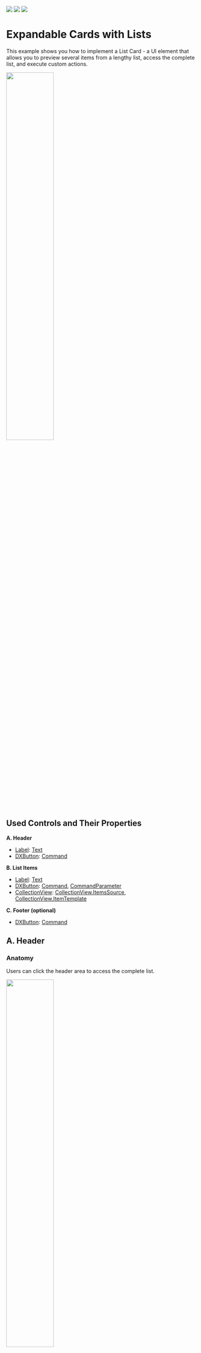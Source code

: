<!-- default badges list -->
![](https://img.shields.io/endpoint?url=https://codecentral.devexpress.com/api/v1/VersionRange/610334985/24.1.3%2B)
[![](https://img.shields.io/badge/Open_in_DevExpress_Support_Center-FF7200?style=flat-square&logo=DevExpress&logoColor=white)](https://supportcenter.devexpress.com/ticket/details/T1153128)
[![](https://img.shields.io/badge/📖_How_to_use_DevExpress_Examples-e9f6fc?style=flat-square)](https://docs.devexpress.com/GeneralInformation/403183)
<!-- default badges end -->
# Expandable Cards with Lists

This example shows you how to implement a List Card - a UI element that allows you to preview several items from a lengthy list, access the complete list, and execute custom actions. 

<img width="50%" src="https://user-images.githubusercontent.com/12169834/223110944-4904bf34-da91-4685-9656-fb7e09905d42.png"/>

## Used Controls and Their Properties

**A. Header**

  * [Label](https://learn.microsoft.com/en-us/dotnet/maui/user-interface/controls/label?view=net-maui-7.0): [Text](https://learn.microsoft.com/en-us/dotnet/api/microsoft.maui.controls.label.text?view=net-maui-7.0)
  * [DXButton](https://docs.devexpress.com/MAUI/DevExpress.Maui.Core.DXButton): [Command](https://docs.devexpress.com/MAUI/DevExpress.Maui.Core.DXButtonBase.Command)

**B. List Items**

  * [Label](https://learn.microsoft.com/en-us/dotnet/maui/user-interface/controls/label?view=net-maui-7.0): [Text](https://learn.microsoft.com/en-us/dotnet/api/microsoft.maui.controls.label.text?view=net-maui-7.0)
  * [DXButton](https://docs.devexpress.com/MAUI/DevExpress.Maui.Core.DXButton): [Command](https://docs.devexpress.com/MAUI/DevExpress.Maui.Core.DXButtonBase.Command), [CommandParameter](https://docs.devexpress.com/MAUI/DevExpress.Maui.Core.DXButtonBase.CommandParameter)
  * [CollectionView](https://docs.devexpress.com/MAUI/DevExpress.Maui.CollectionView.DXCollectionView): [CollectionView.ItemsSource](https://docs.devexpress.com/MAUI/DevExpress.Maui.CollectionView.DXCollectionView.ItemsSource), [CollectionView.ItemTemplate](https://docs.devexpress.com/MAUI/DevExpress.Maui.CollectionView.DXCollectionView.ItemTemplate)

**C. Footer (optional)**

  * [DXButton](https://docs.devexpress.com/MAUI/DevExpress.Maui.Core.DXButton): [Command](https://docs.devexpress.com/MAUI/DevExpress.Maui.Core.DXButtonBase.Command)
    
## A. Header

### Anatomy
Users can click the header area to access the complete list.

<img width="50%" src="https://user-images.githubusercontent.com/12169834/223118601-0386f5c7-fd4c-4fe1-a03d-775b5e12a9e6.png"/>

### Behavior

Follow the steps below to handle header clicks and implement navigation to the screen with the complete list of items:

1. Call the [Routing.RegisterRoute](https://learn.microsoft.com/en-us/dotnet/api/microsoft.maui.controls.routing.registerroute?view=net-maui-7.0#microsoft-maui-controls-routing-registerroute(system-string-system-type)) method to register the page that contains the complete list of items:

    ```csharp
    public partial class App : Application {
        public App() {
            InitializeComponent();
            Routing.RegisterRoute("completeList", typeof(CompleteListPage));
            MainPage = new AppShell();
        }
    }
    ```

2. Specify the [DXButton.Command](https://docs.devexpress.com/MAUI/DevExpress.Maui.Core.DXButtonBase.Command) property to define the header click command:

    ```xaml
    <dx:DXStackLayout Orientation="Vertical">
        <dx:DXButton Content="{Binding Title}" Command="{Binding NavigateToAllCommand}" ...>
            <dx:DXButton.Content>
                <Grid ColumnDefinitions="*,Auto" HorizontalOptions="Fill" Padding="0">
                    <Label Text="{Binding Title}" .../>
                    <Label Text="{Binding Path=Items.Count, StringFormat='All ({0})'}" .../>
                </Grid>
            </dx:DXButton.Content>
        </dx:DXButton>
    </dx:DXStackLayout>
    ```
    
    ```csharp
    namespace CollectionViewWithActionButtons.ViewModels {
        // ...
        public class Card : BindableBase {
            public Card(string title) {
                // ...
                NavigateToAllCommand = new Command(NavigateToAll);
            }
            // ...
            public ICommand NavigateToAllCommand { get; }
            
            public async void NavigateToAll() {
                var navigationParameter = new Dictionary<string, object> { { "Parent", this } };
                await Shell.Current.GoToAsync("completeList", navigationParameter);
            }
        }
    }
    ```

    The **NavigateToAll** method calls the [GoToAsync](https://learn.microsoft.com/en-us/dotnet/api/microsoft.maui.controls.shell.gotoasync?view=net-maui-7.0#microsoft-maui-controls-shell-gotoasync(microsoft-maui-controls-shellnavigationstate-system-collections-generic-idictionary((system-string-system-object)))) method to open the detail view.

3. Specify the [QueryProperty](https://learn.microsoft.com/en-us/dotnet/api/microsoft.maui.controls.querypropertyattribute?view=net-maui-7.0) attribute for the **CompleteListViewModel** class to pass the clicked header context to the command registered in the previous step:
   
   ```csharp
   namespace CollectionViewWithActionButtons.ViewModels {
       [QueryProperty(nameof(ParentCard), "Parent")]
       internal class CompleteListViewModel : INotifyPropertyChanged {
           private Card parentCard;
           public Card ParentCard {
               get { return parentCard; }
               set {
                   parentCard = value;
                   OnPropertyChanged();
               }
           }
           public event PropertyChangedEventHandler PropertyChanged;
           void OnPropertyChanged([CallerMemberName] string propertyName = null) {
               PropertyChanged?.Invoke(this, new PropertyChangedEventArgs(propertyName));
           }
       }
   }
   ```

## B. List Items


This area contains a list of items. You can click on an item to view its details. Click on an **✕** button to delete the corresponding item. 


<img width="50%" src="https://user-images.githubusercontent.com/12169834/223119451-8b5fb385-590c-4707-a05d-8dbd662a23cc.png"/>

### Behavior

Follow the steps below to open the **CollectionView** item detailed information on click:

1. Specify the [DXButton.Command](https://docs.devexpress.com/MAUI/DevExpress.Maui.Core.DXButtonBase.Command) and [DXButton.CommandParameter](https://docs.devexpress.com/MAUI/DevExpress.Maui.Core.DXButtonBase.CommandParameter) properties to define the item click command. The following code sample uses the [FindAncestorBindingContext](https://learn.microsoft.com/en-us/dotnet/api/microsoft.maui.controls.relativebindingsourcemode?view=net-maui-7.0) binding to get the command of the parent object's **ItemClick** and **Hide** commands:
   
    ```xaml
    <dxco:DXButton Command="{Binding Source={RelativeSource Mode=FindAncestorBindingContext,
                    AncestorType={x:Type viewModels:Card}}, Path=ItemClickCommand}"
                    CommandParameter="{Binding}">
        <Grid ...>
            <Image Source="{Binding Icon}" .../>
            <Label Text="{Binding Name}" .../>
        </Grid>
    </dxco:DXButton>
    <dxco:DXButton Content="&#x2715;" Command="{Binding Source= {RelativeSource Mode=FindAncestorBindingContext,
                    AncestorType={x:Type viewModels:Card}}, Path=HideCommand}" CommandParameter="{Binding}" .../>
    ```

1. Define the **ItemClick** and **Hide** commands in the **Card** class:
   
    ```csharp
    namespace CollectionViewWithActionButtons.ViewModels {
        public class ViewModel : BindableBase {
            public ViewModel() {
                Cards = DataGenerator.CreateCards();
            }
            public ObservableCollection<Card> Cards { get; set; }
        }
        
        public class Card : BindableBase {
            public Card(string title) {
                Title = title;
                HideCommand = new Command<CardItem>(HideItem);
                ItemClickCommand = new Command<CardItem>(ItemClick);
                // ...
            }

            public string Title { get; }
            public ICommand HideCommand { get; }
            public ICommand ItemClickCommand { get; }
            // ...
            public async void ItemClick(CardItem clickedItem) {
                if (clickedItem == null) return;
                await Application.Current.MainPage.DisplayAlert("Item Click", clickedItem.Name, "OK");
            }
            // ...
        }

        public class CardItem : BindableBase {
            public string Name { get; set; }
            public string Subtitle { get; set; }
            public DateTime CreatedDate { get; set; }
            public ImageSource Icon { get; set; }
        }

        public class BindableBase : INotifyPropertyChanged {
            public event PropertyChangedEventHandler PropertyChanged;
            protected void NotifyPropertyChanged([CallerMemberName] string propertyName = "") {
                PropertyChanged?.Invoke(this, new PropertyChangedEventArgs(propertyName));
            }
        }
    }
    ```

## C. Footer (Optional)

The footer area includes buttons that can initiate list-level actions (such as "Hide All"). 

<img width="50%" src="https://user-images.githubusercontent.com/12169834/223119520-25279691-b6cd-4147-b3aa-8154d0b9670e.png"/>

### Behavior

Buttons within the footer are visible only when the **Card.AllowCommonActions** property is `true`. The **PrimaryActionName** and **SecondaryActionName** properties define button names. 

The following code snippet specifies whether the **Security** card's footer buttons are visible and defines their names:

```csharp
public static class DataGenerator {
    public static ObservableCollection<Card> CreateCards() {
        ObservableCollection<Card> cards = new ObservableCollection<Card>();
        cards.Add(new Card("Security") {
            Items = new ObservableCollection<CardItem>() {
                // ...
            },
            PreviewItemsCount = 4,                
            AllowCommonActions = true,
            PrimaryActionName = "Dismiss All",
            SecondaryActionName = "Apply All"
        });
        cards.Add(new Card("Performance") {  
            Items = new ObservableCollection<CardItem>() {
                // ...
            },
            PreviewItemsCount = 3,
        });
        // ...
    }
    // ...
}
```


Follow the steps below to implement commands that process all **CollectionView** items within the card:

1. Specify the [DXButton.Command](https://docs.devexpress.com/MAUI/DevExpress.Maui.Core.DXButton.Command) property to define the click commands for both footer buttons.
   
    ```xaml
    <dx:DXStackLayout Orientation="Horizontal" HorizontalOptions="End" x:Name="commonActionsPanel" Padding="20,5,20,0">
        <dx:DXStackLayout.Triggers>
            <DataTrigger TargetType="dx:DXStackLayout" Binding="{Binding AllowCommonActions}" Value="False">
                <Setter Property="IsVisible" Value="False"/>
            </DataTrigger>
        </dx:DXStackLayout.Triggers>
        <dx:DXButton Content="{Binding PrimaryActionName}" Command="{Binding SecondaryActionCommand}" .../>
        <dx:DXButton Content="{Binding SecondaryActionName}" Command="{Binding PrimaryActionCommand}" .../>
    </dx:DXStackLayout>
    ```

1. Define the **Card.PrimaryAction** and **Card.SecondaryAction** commands:

    ```csharp
    namespace CollectionViewWithActionButtons.ViewModels {
        // ...
        public class Card : BindableBase {
            public Card(string title) {
                // ...
                PrimaryActionCommand = new Command(PrimaryAction);
                SecondaryActionCommand = new Command(SecondaryAction);
            }
            // ...
            public ICommand PrimaryActionCommand { get; }
            public ICommand SecondaryActionCommand { get; }
            public bool AllowCommonActions { get; set; }
            public string PrimaryActionName { get; set; }
            public string SecondaryActionName { get; set; }
            // ...
            }
            // ...
            public async void PrimaryAction() {
                await Application.Current.MainPage.DisplayAlert("Primary Action", "Click", "OK");
            }
            public async void SecondaryAction() {
                await Application.Current.MainPage.DisplayAlert("Secondary Action", "Click", "OK");
            }
            // ...
        }
    }
    ```
## Files to Look At

* [MainPage.xaml](CS/MainPage.xaml)
* [CompleteListPage.xaml](CS/Views/CompleteListPage.xaml)
* [CompleteListViewModel.cs](CS/ViewModels/CompleteListViewModel.cs)
* [MainViewModel.cs](CS/ViewModels/MainViewModel.cs)
* [Styles.xaml](CS/Resources/Styles/Styles.xaml)

## Documentation

* [Featured Scenario: Expandable Cards with Lists](https://docs.devexpress.com/MAUI/404301)
* [Featured Scenarios](https://docs.devexpress.com/MAUI/404291)
* [DevExpress Collection View for .NET MAUI](https://docs.devexpress.com/MAUI/403324/collection-view/index)
* [DXButton.Command](https://docs.devexpress.com/MAUI/DevExpress.Maui.Core.DXButtonBase.Command)
* [DXButton.CommandParameter](https://docs.devexpress.com/MAUI/DevExpress.Maui.Core.DXButtonBase.CommandParameter)

## More Examples

* [DevExpress Collection View for .NET MAUI](https://github.com/DevExpress-Examples/maui-collection-view)
* [DevExpress Mobile UI for .NET MAUI](https://github.com/DevExpress-Examples/maui-demo-app/)

